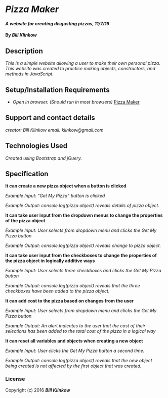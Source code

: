 # _Pizza Maker_

#### _A website for creating disgusting pizzas, 11/7/16_

#### By _**Bill Klinkow**_

## Description

_This is a simple website allowing a user to make their own personal pizza. This website was created to practice making objects, constructors, and methods in JavaScript._

## Setup/Installation Requirements

* _Open in browser. (Should run in most browsers)_
[Pizza Maker](https://klinkow.github.io/pizza)

## Support and contact details

_creator: Bill Klinkow_
_email: klinkow@gmail.com_

## Technologies Used

_Created using Bootstrap and jQuery._

## Specification

__It can create a new pizza object when a button is clicked__

_Example Input: "Get My Pizza" button is clicked_

_Example Output: console.log(pizza object) reveals details of pizza object._

__It can take user input from the dropdown menus to change the properties of the pizza object__

_Example Input: User selects from dropdown menu and clicks the Get My Pizza button_

_Example Output: console.log(pizza object) reveals change to pizza object._

__It can take user input from the checkboxes to change the properties of the pizza object in logically additive ways__

_Example Input: User selects three checkboxes and clicks the Get My Pizza button_

_Example Output: console.log(pizza object) reveals that the three checkboxes have been added to the pizza object._

__It can add cost to the pizza based on changes from the user__

_Example Input: User selects from dropdown menu and clicks the Get My Pizza button_

_Example Output: An alert indicates to the user that the cost of their selections has been added to the total cost of the pizza in a logical way_

__It can reset all variables and objects when creating a new object__

_Example Input: User clicks the Get My Pizza button a second time._

_Example Output: console.log(pizza object) reveals that the new object being created is not affected by the first object that was created._

### License

Copyright (c) 2016 **_Bill Klinkow_**
